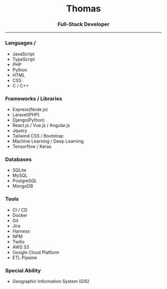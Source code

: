 <h1 align="center">Thomas</h1>
<h3 align="center">Full-Stack Developer </h3>

---

###  Languages / 
- JavaScript
- TypeScript
- PHP
- Python
- HTML
- CSS
- C / C++

### Frameworks / Libraries
- Express(Node.js)
- Laravel(PHP) 
- Django(Python)
- React.js / Vue.js / Angular.js
- Jquery 
- Tailwind CSS / Bootstrap
- Machine Learning / Deep Learning
- Tensorflow / Keras

### Databases
- SQLite
- MySQL
- PostgreSQL
- MongoDB

### Tools
- CI / CD
- Docker
- Git
- Jira
- Harness
- NPM
- Twilio
- AWS S3
- Google Cloud Platform
- ETL Pipeine

### Special Ability
- Geographic Information System (GIS)
